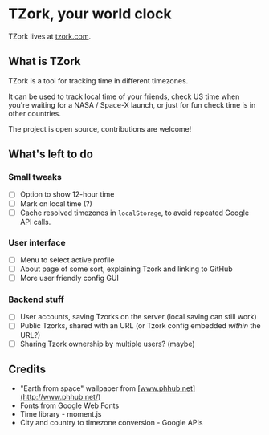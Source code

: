 # TZork, your world clock

TZork lives at [tzork.com](http://tzork.com).

## What is TZork

TZork is a tool for tracking time in different timezones.

It can be used to track local time of your friends, check US time when you're
waiting for a NASA / Space-X launch, or just for fun check time is in other countries.

The project is open source, contributions are welcome!

## What's left to do

### Small tweaks

- [ ] Option to show 12-hour time
- [ ] Mark on local time (?)
- [ ] Cache resolved timezones in `localStorage`, to avoid repeated Google API calls.

### User interface

- [ ] Menu to select active profile
- [ ] About page of some sort, explaining Tzork and linking to GitHub
- [ ] More user friendly config GUI

### Backend stuff

- [ ] User accounts, saving Tzorks on the server (local saving can still work)
- [ ] Public Tzorks, shared with an URL (or Tzork config embedded *within* the URL?)
- [ ] Sharing Tzork ownership by multiple users? (maybe)

## Credits

- "Earth from space" wallpaper from [www.phhub.net](http://www.phhub.net/)
- Fonts from Google Web Fonts
- Time library - moment.js
- City and country to timezone conversion - Google APIs

